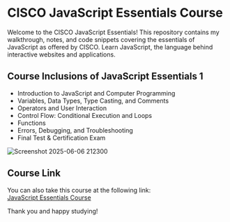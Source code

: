 # CISCO JavaScript Essentials Course

Welcome to the CISCO JavaScript Essentials! This repository contains my walkthrough, notes, and code snippets covering the essentials
of JavaScript as offered by CISCO. Learn JavaScript, the language behind interactive websites and applications.

## Course Inclusions of JavaScript Essentials 1

- Introduction to JavaScript and Computer Programming  
- Variables, Data Types, Type Casting, and Comments  
- Operators and User Interaction  
- Control Flow: Conditional Execution and Loops  
- Functions  
- Errors, Debugging, and Troubleshooting  
- Final Test & Certification Exam


![Screenshot 2025-06-06 212300](https://github.com/user-attachments/assets/13b96aa4-dc2a-488f-925c-dd434cbb849e)


## Course Link

You can also take this course at the following link:  
[JavaScript Essentials Course](https://www.netacad.com/courses/javascript-essentials-1?courseLang=en-US)



Thank you and happy studying!
